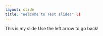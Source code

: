 ```yaml
---
layout: slide
title: "Welcome to Test slide!" :)
---
```

This is my slide
Use the left arrow to go back!
